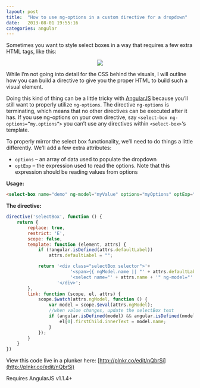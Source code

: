 ```yaml
---
layout: post
title:  "How to use ng-options in a custom directive for a dropdown"
date:   2013-08-01 19:55:16
categories: angular
---
```


Sometimes you want to style select boxes in a way that requires a few extra HTML tags, like this:

<center><img src="{{ site.baseurl }}/images/posts/dropdown-angular-directive.png"/></center>

While I’m not going into detail for the CSS behind the visuals, I will outline how you can build a directive to give you the proper HTML to build such a visual element.

Doing this kind of thing can be a little tricky with [AngularJS](https://angularjs.org/) because you’ll still want to properly utilize `ng-options`.  The directive `ng-options` is terminating, which means that no other directives can be executed after it has.  If you use ng-options on your own directive, say `<select-box ng-options=”my.options”>` you can’t use any directives within `<select-box>`‘s template.

To properly mirror the select box functionality, we’ll need to do things a little differently. We’ll add a few extra attributes:
 
 * `options` – an array of data used to populate the dropdown
 * `optExp` – the expression used to read the options. Note that this expression should be reading values from options
 
 **Usage:**
 
 ```html
 <select-box name="demo" ng-model="myValue" options="myOptions" optExp="t.name for t in options | orderBy:'name'" defaultLabel="Select One"></select-box>
 ```
 
 **The directive:**
 
 ```js
 directive('selectBox', function () {
     return {
         replace: true,
         restrict: 'E',
         scope: false,
         template: function (element, attrs) {
             if (!angular.isDefined(attrs.defaultLabel))
                 attrs.defaultLabel = "";
 
             return '<div class="selectBox selector">'+
                         '<span>{{ ngModel.name || "' + attrs.defaultLabel + '"}}</span>'+
                         '<select name="' + attrs.name + '" ng-model="' + attrs.ngModel + '" ng-options="' + attrs.optexp + '"' + ((attrs.required) ? ' required' : '') + '></select>'+
                    '</div>';
         },
         link: function (scope, el, attrs) {
             scope.$watch(attrs.ngModel, function () {
                 var model = scope.$eval(attrs.ngModel);
                 //when value changes, update the selectBox text
                 if (angular.isDefined(model) && angular.isDefined(model.name)) {
                     el[0].firstChild.innerText = model.name;
                 }
             });
         }
     }
 })
 ```
 
 View this code live in a plunker here: [http://plnkr.co/edit/nQbrSi](http://plnkr.co/edit/nQbrSi)
 
 Requires AngularJS v1.1.4+